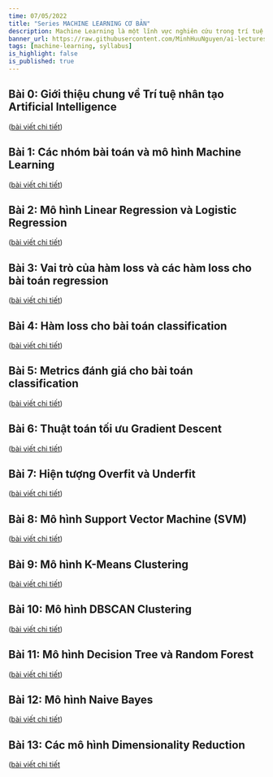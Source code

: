 ```yaml
---
time: 07/05/2022
title: "Series MACHINE LEARNING CƠ BẢN"
description: Machine Learning là một lĩnh vực nghiên cứu trong trí tuệ nhân tạo, mà mục tiêu là phát triển các kỹ thuật giúp máy tính học từ dữ liệu. Bài viết này sẽ tổng hợp danh sách một số kiến thức cơ bản nhất về Machine Learning như các thuật toán ML cơ bản, cách chia dữ liệu, cách đánh giá mô hình, cách tinh chỉnh mô hình ...
banner_url: https://raw.githubusercontent.com/MinhHuuNguyen/ai-lectures/refs/heads/master/3_machine_learning/images/0-ai-introduction/ai_vs_ml_vs_dl.png
tags: [machine-learning, syllabus]
is_highlight: false
is_published: true
---
```


## Bài 0: Giới thiệu chung về Trí tuệ nhân tạo Artificial Intelligence

([bài viết chi tiết](/blog/gioi-thieu-chung-ve-tri-tue-nhan-tao-artificial-intelligence))

## Bài 1: Các nhóm bài toán và mô hình Machine Learning

([bài viết chi tiết](/blog/cac-nhom-bai-toan-va-mo-hinh-machine-learning))

## Bài 2: Mô hình Linear Regression và Logistic Regression

([bài viết chi tiết](/blog/linear-regression-logistic-regression))

## Bài 3: Vai trò của hàm loss và các hàm loss cho bài toán regression

([bài viết chi tiết](/blog/loss-function-and-regression-loss))

## Bài 4: Hàm loss cho bài toán classification

([bài viết chi tiết](/blog/classification-loss))

## Bài 5: Metrics đánh giá cho bài toán classification

([bài viết chi tiết](/blog/classification-metrics))

## Bài 6: Thuật toán tối ưu Gradient Descent

([bài viết chi tiết](/blog/gradient-descent))

## Bài 7: Hiện tượng Overfit và Underfit

([bài viết chi tiết](/blog/overfit-underfit))

## Bài 8: Mô hình Support Vector Machine (SVM)

([bài viết chi tiết](/blog/svm))

## Bài 9: Mô hình K-Means Clustering

([bài viết chi tiết](/blog/k-means))

## Bài 10: Mô hình DBSCAN Clustering

([bài viết chi tiết](/blog/dbscan))

## Bài 11: Mô hình Decision Tree và Random Forest

([bài viết chi tiết](/blog/decision-tree-random-forest))

## Bài 12: Mô hình Naive Bayes

([bài viết chi tiết](/blog/naive-bayes))

## Bài 13: Các mô hình Dimensionality Reduction

([bài viết chi tiết](/blog/dimensionality-reduction/)
